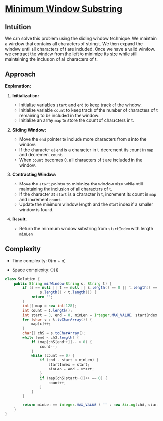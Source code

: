 
# [Minimum Window Substring](https://leetcode.com/problems/first-unique-character-in-a-string/?envType=daily-question&envId=2024-02-05)

## Intuition
We can solve this problem using the sliding window technique. We maintain a window that contains all characters of string t. We then expand the window until all characters of t are included. Once we have a valid window, we contract the window from the left to minimize its size while still maintaining the inclusion of all characters of t.

## Approach
**Explanation:**
1. **Initialization:**
    - Initialize variables `start` and `end` to keep track of the window.
    - Initialize variable `count` to keep track of the number of characters of t remaining to be included in the window.
    - Initialize an array `map` to store the count of characters in t.

2. **Sliding Window:**
    - Move the `end` pointer to include more characters from s into the window.
    - If the character at `end` is a character in t, decrement its count in `map` and decrement `count`.
    - When `count` becomes 0, all characters of t are included in the window.

3. **Contracting Window:**
    - Move the `start` pointer to minimize the window size while still maintaining the inclusion of all characters of t.
    - If the character at `start` is a character in t, increment its count in `map` and increment `count`.
    - Update the minimum window length and the start index if a smaller window is found.

4. **Result:**
    - Return the minimum window substring from `startIndex` with length `minLen`.

## Complexity
- Time complexity: O(m + n)  <!-- m is the length of string s and n is the length of string t -->
<!-- Add your time complexity here, e.g. $$O(m + n)$$ -->

- Space complexity: O(1)  <!-- The map array has a constant size of 128 -->
<!-- Add your space complexity here, e.g. $$O(1)$$ -->

```java
class Solution {
    public String minWindow(String s, String t) {
        if (s == null || t == null || s.length() == 0 || t.length() == 0 ||
                s.length() < t.length()) {
            return "";
        }
        int[] map = new int[128];
        int count = t.length();
        int start = 0, end = 0, minLen = Integer.MAX_VALUE, startIndex = 0;
        for (char c : t.toCharArray()) {
            map[c]++;
        }
        char[] chS = s.toCharArray();
        while (end < chS.length) {
            if (map[chS[end++]]-- > 0) {
                count--;
            }
            while (count == 0) {
                if (end - start < minLen) {
                    startIndex = start;
                    minLen = end - start;
                }
                if (map[chS[start++]]++ == 0) {
                    count++;
                }
            }
        }

        return minLen == Integer.MAX_VALUE ? "" : new String(chS, startIndex, minLen);
    }
}

